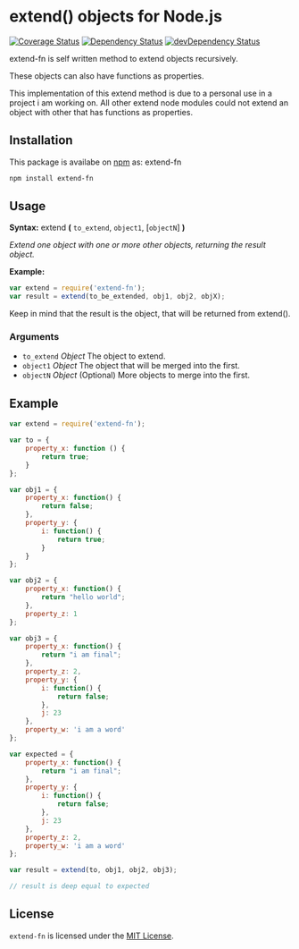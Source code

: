 # extend() objects for Node.js 

[![Coverage Status](https://coveralls.io/repos/tbouchnafa/extend-fn/badge.svg?branch=master&service=github)](https://coveralls.io/github/tbouchnafa/extend-fn?branch=master) [![Dependency Status][david-image]][david] [![devDependency Status][david-dev-image]][david-dev]

extend-fn is self written method to extend objects recursively.

These objects can also have functions as properties.

This implementation of this extend method is due to a personal use in a project i am working on. All other extend node modules could not extend an object with other that has functions as properties. 

## Installation

This package is availabe on [npm][npm-url] as: extend-fn

``` sh
npm install extend-fn
```

## Usage

**Syntax:** extend **(** `to_extend`, `object1`, [`objectN`] **)**

*Extend one object with one or more other objects, returning the result object.*

**Example:**

``` js
var extend = require('extend-fn');
var result = extend(to_be_extended, obj1, obj2, objX);
```

Keep in mind that the result is the object, that will be returned from extend().

### Arguments

* `to_extend`	*Object*
The object to extend.
* `object1`	*Object*
The object that will be merged into the first.
* `objectN` *Object* (Optional)
More objects to merge into the first.

## Example

```js
var extend = require('extend-fn');

var to = {
    property_x: function () {
        return true;
    }
};

var obj1 = {
    property_x: function() {
        return false;
    },
    property_y: {
        i: function() {
            return true;
        }
    }
};

var obj2 = {
    property_x: function() {
        return "hello world";
    },
    property_z: 1
};

var obj3 = {
    property_x: function() {
        return "i am final";
    },
    property_z: 2,
    property_y: {
        i: function() {
            return false;
        },
        j: 23
    },
    property_w: 'i am a word'
};

var expected = {
    property_x: function() {
        return "i am final";
    },
    property_y: {
        i: function() {
            return false;
        },
        j: 23
    },
    property_z: 2,
    property_w: 'i am a word'
};

var result = extend(to, obj1, obj2, obj3);

// result is deep equal to expected
```

## License

`extend-fn` is licensed under the [MIT License][mit-license-url].

[npm-url]: https://npmjs.org/package/extend-fn
[mit-license-url]: http://opensource.org/licenses/MIT
[github-tbouchnafa]: https://github.com/tbouchnafa
[Mocha]: http://mochajs.org/
[Grunt]: http://gruntjs.com/
[Blanket]: http://blanketjs.org/
[Coveralls]: https://coveralls.io
[Getting Started]: http://gruntjs.com/getting-started
[grunt-mocha-cli]: https://github.com/Rowno/grunt-mocha-cli
[travis]: https://travis-ci.org/mmoulton/grunt-mocha-cov
[travis-image]: https://img.shields.io/travis/mmoulton/grunt-mocha-cov/master.svg?style=flat
[coveralls]: https://coveralls.io/r/mmoulton/grunt-mocha-cov
[coveralls-image]: https://img.shields.io/coveralls/mmoulton/grunt-mocha-cov/master.svg?style=flat
[david]: https://david-dm.org/tbouchnafa/extend-fn
[david-image]: https://img.shields.io/david/tbouchnafa/extend-fn.svg?style=flat
[david-dev]: https://david-dm.org/tbouchnafa/extend-fn#info=devDependencies
[david-dev-image]: https://img.shields.io/david/dev/tbouchnafa/extend-fn.svg?style=flat